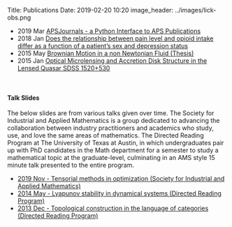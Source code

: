 Title: Publications
Date: 2019-02-20 10:20
image_header: ../images/lick-obs.png


- 2019 Mar [APSJournals - a Python Interface to APS Publications]()
- 2018 Jan [Does the relationship between pain level and opioid intake differ as a function of a patient’s sex and depression status]()
- 2015 May [Brownian Motion in a non Newtonian Fluid (Thesis)]({static}/pdfs/thesis.pdf)
- 2015 Jan [Optical Microlensing and Accretion Disk Structure in the Lensed Quasar SDSS 1520+530](http://adsabs.harvard.edu/abs/2015AAS...22514423M)

<br>

#### Talk Slides
The below slides are from various talks given over time. The Society for Industrial and Applied Mathematics is a group dedicated to 
advancing the collaboration between industry practitioners and academics who study, use, and love the same areas of mathematics.
The Directed Reading Program at The University of Texas at Austin, in which undergraduates pair up with
PhD candidates in the Math department for a semester to study a mathematical topic at the graduate-level, culminating in an
AMS style 15 minute talk presented to the entire program.

- [2019 Nov - Tensorial methods in optimization (Society for Industrial and Applied Mathematics)]()
- [2014 May - Lyapunov stability in dynamical systems (Directed Reading Program)]({static}/pdfs/DRP14.pdf)
- [2013 Dec - Topological construction in the language of categories (Directed Reading Program)]({static}/pdfs/DRP13.pdf)

<br>

